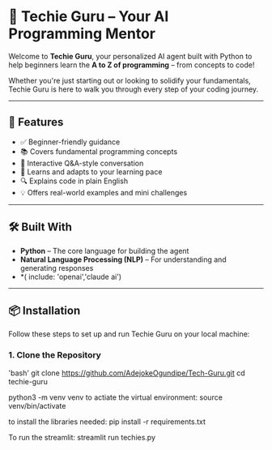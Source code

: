 # 🤖 Techie Guru – Your AI Programming Mentor

Welcome to **Techie Guru**, your personalized AI agent built with Python to help beginners learn the **A to Z of programming** – from concepts to code!

Whether you're just starting out or looking to solidify your fundamentals, Techie Guru is here to walk you through every step of your coding journey.

---

## 🚀 Features

- ✅ Beginner-friendly guidance  
- 📚 Covers fundamental programming concepts  
- 💬 Interactive Q&A-style conversation  
- 🧠 Learns and adapts to your learning pace  
- 🔍 Explains code in plain English  
- 💡 Offers real-world examples and mini challenges  

---

## 🛠️ Built With

- **Python** – The core language for building the agent  
- **Natural Language Processing (NLP)** – For understanding and generating responses  
- *( include: 'openai','claude ai')
---

## 📦 Installation

Follow these steps to set up and run Techie Guru on your local machine:

### 1. Clone the Repository

'bash'
git clone https://github.com/AdejokeOgundipe/Tech-Guru.git
cd techie-guru

python3 -m venv venv
to actiate the virtual environment: source venv/bin/activate

to install the libraries needed: pip install -r requirements.txt

To run the streamlit: streamlit run techies.py
